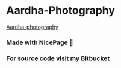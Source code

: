 # Aardha-Photography

[Aardha-photography](https://bitbucket.org/bharathguntreddi/aardha_photography/src/master/)

### Made with NicePage 🤞

### For source code visit my [Bitbucket](https://bitbucket.org/bharathguntreddi/aardha_photography/src/master/)



